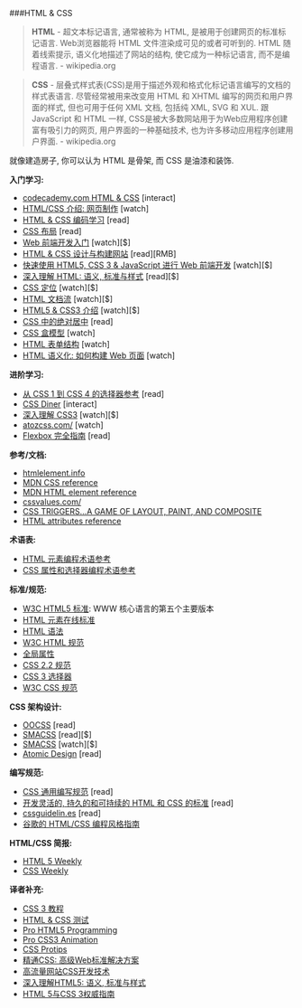 ###HTML & CSS

>**HTML** - 超文本标记语言, 通常被称为 HTML, 是被用于创建网页的标准标记语言. Web浏览器能将 HTML 文件渲染成可见的或者可听到的. HTML 随着线索提示, 语义化地描述了网站的结构, 使它成为一种标记语言, 而不是编程语言. - wikipedia.org

>**CSS** - 层叠式样式表(CSS)是用于描述外观和格式化标记语言编写的文档的样式表语言. 尽管经常被用来改变用 HTML 和 XHTML 编写的网页和用户界面的样式, 但也可用于任何 XML 文档, 包括纯 XML, SVG 和 XUL. 跟 JavaScript 和 HTML 一样, CSS是被大多数网站用于为Web应用程序创建富有吸引力的网页, 用户界面的一种基础技术, 也为许多移动应用程序创建用户界面. - wikipedia.org

就像建造房子, 你可以认为 HTML 是骨架, 而 CSS 是油漆和装饰. 

**入门学习:**

* [codecademy.com HTML & CSS](https://www.codecademy.com/tracks/web) [interact]
* [HTML/CSS 介绍: 网页制作](https://www.khanacademy.org/computing/computer-programming/html-css) [watch]
* [HTML & CSS 编码学习](http://learn.shayhowe.com/html-css/) [read]
* [CSS 布局](http://learnlayout.com/) [read]
* [Web 前端开发入门](http://www.pluralsight.com/courses/front-end-web-development-get-started) [watch][$]
* [HTML & CSS 设计与构建网站](http://www.amazon.cn/HTML-CSS%E8%AE%BE%E8%AE%A1%E4%B8%8E%E6%9E%84%E5%BB%BA%E7%BD%91%E7%AB%99-%E8%BE%BE%E7%A7%91%E7%89%B9/dp/B00BMK4GKW/ref=sr_1_1?ie=UTF8&qid=1446191225&sr=8-1) [read][RMB]
* [快速使用 HTML5, CSS 3 & JavaScript 进行 Web 前端开发](http://www.pluralsight.com/courses/front-end-web-app-html5-javascript-css) [watch][$]
* [深入理解 HTML: 语义, 标准与样式](http://www.amazon.com/gp/product/1590597656/ref=as_li_tl?ie=UTF8&camp=1789&creative=390957&creativeASIN=1590597656&linkCode=as2&tag=fronenddevejo-20&linkId=VFZVICLZO6GUZQI2) [read][$]
* [CSS 定位](http://www.pluralsight.com/courses/css-positioning-1834) [watch][$]
* [HTML 文档流](http://www.pluralsight.com/courses/html-document-flow-1837) [watch][$]
* [HTML5 & CSS3 介绍](https://frontendmasters.com/courses/introduction-html5-css3/) [watch][$]
* [CSS 中的绝对居中](http://codepen.io/shshaw/full/gEiDt) [read]
* [CSS 盒模型](https://webdesign.tutsplus.com/courses/understanding-the-css-box-model) [watch]
* [HTML 表单结构](https://webdesign.tutsplus.com/courses/solid-html-form-structure) [watch]
* [HTML 语义化: 如何构建 Web 页面](https://webdesign.tutsplus.com/courses/semantic-html-how-to-structure-web-pages) [watch]

**进阶学习:**

* [从 CSS 1 到 CSS 4 的选择器参考](http://css4-selectors.com/selectors/) [read]
* [CSS Diner](http://flukeout.github.io/) [interact]
* [深入理解 CSS3](https://frontendmasters.com/courses/css3-in-depth/) [watch][$]
* [atozcss.com/](http://www.atozcss.com/) [watch]
* [Flexbox 完全指南](https://css-tricks.com/snippets/css/a-guide-to-flexbox/) [read]

**参考/文档:**

* [htmlelement.info](http://htmlelement.info/)
* [MDN CSS reference](https://developer.mozilla.org/zh/docs/Web/CSS/Reference)
* [MDN HTML element reference](https://developer.mozilla.org/zh/docs/Web/HTML/Element)
* [cssvalues.com/](http://cssvalues.com/)
* [CSS TRIGGERS...A GAME OF LAYOUT, PAINT, AND COMPOSITE](http://csstriggers.com/)
* [HTML attributes reference](https://developer.mozilla.org/zh/docs/Web/HTML/Attributes)

**术语表:**

* [HTML 元素编程术语参考](https://www.codecademy.com/articles/glossary-html)
* [CSS 属性和选择器编程术语参考](https://www.codecademy.com/articles/glossary-css)

**标准/规范:**

* [W3C HTML5 标准](http://www.w3.org/TR/html5/): WWW 核心语言的第五个主要版本
* [HTML 元素在线标准](https://html.spec.whatwg.org/multipage/semantics.html#semantics)
* [HTML 语法](https://html.spec.whatwg.org/multipage/syntax.html#syntax)
* [W3C HTML 规范](http://www.w3.org/standards/techs/html#w3c_all)
* [全局属性](https://developer.mozilla.org/en-US/docs/Web/HTML/Global_attributes)
* [CSS 2.2 规范](https://drafts.csswg.org/css2/)
* [CSS 3 选择器](http://www.w3.org/TR/css3-selectors/)
* [W3C CSS 规范](http://www.w3.org/Style/CSS/current-work#roadmap)

**CSS 架构设计:**

* [OOCSS](http://oocss.org/) [read]
* [SMACSS](https://smacss.com/) [read][$]
* [SMACSS](https://frontendmasters.com/courses/smacss/) [watch][$]
* [Atomic Design](http://atomicdesign.bradfrost.com/) [read]

**编写规范:**

* [CSS 通用编写规范](https://github.com/necolas/idiomatic-css) [read]
* [开发灵活的, 持久的和可持续的 HTML 和 CSS 的标准](http://mdo.github.io/code-guide/) [read]
* [cssguidelin.es](http://cssguidelin.es/) [read]
* [谷歌的 HTML/CSS 编程风格指南](http://google-styleguide.googlecode.com/svn/trunk/htmlcssguide.xml#General_Formatting)

**HTML/CSS 简报:**

* [HTML 5 Weekly](http://html5weekly.com/)
* [CSS Weekly](http://css-weekly.com/archives/)

**译者补充:**

* [CSS 3 教程](https://waylau.gitbooks.io/css3-tutorial/content/docs/Introduction.html)
* [HTML & CSS 测试](https://sitthetest.com/tests)
* [Pro HTML5 Programming](http://apress.jensimmons.com/v5/pro-html5-programming/ch0.html)
* [Pro CSS3 Animation](http://apress.jensimmons.com/v5/pro-css3-animation/ch2.html)
* [CSS Protips](https://github.com/AllThingsSmitty/css-protips)
* [精通CSS: 高级Web标准解决方案](http://www.amazon.cn/%E7%B2%BE%E9%80%9ACSS-%E9%AB%98%E7%BA%A7Web%E6%A0%87%E5%87%86%E8%A7%A3%E5%86%B3%E6%96%B9%E6%A1%88-%E5%B7%B4%E5%BE%B7/dp/B003IURKAM/ref=sr_1_1?s=books&ie=UTF8&qid=1446191443&sr=1-1)
* [高流量网站CSS开发技术](http://www.amazon.cn/%E9%AB%98%E6%B5%81%E9%87%8F%E7%BD%91%E7%AB%99CSS%E5%BC%80%E5%8F%91%E6%8A%80%E6%9C%AF-%E8%82%AF%E5%B0%BC%E8%BF%AA/dp/B00FIIM9JO/ref=sr_1_2?s=books&ie=UTF8&qid=1446191443&sr=1-2)
* [深入理解HTML5: 语义, 标准与样式](http://www.amazon.cn/%E6%B7%B1%E5%85%A5%E7%90%86%E8%A7%A3HTML5-%E8%AF%AD%E4%B9%89-%E6%A0%87%E5%87%86%E4%B8%8E%E6%A0%B7%E5%BC%8F-%E5%B8%83%E6%8B%89%E5%BE%B7%E7%A6%8F/dp/B00DNDR5HM/ref=sr_1_1?ie=UTF8&qid=1446191387&sr=8-1)
* [HTML 5与CSS 3权威指南](http://www.amazon.cn/HTML-5%E4%B8%8ECSS-3%E6%9D%83%E5%A8%81%E6%8C%87%E5%8D%97-%E9%99%86%E5%87%8C%E7%89%9B/dp/B00B03VVRW/ref=sr_1_4?ie=UTF8&qid=1446191598&sr=8-4)
